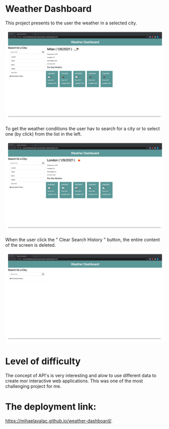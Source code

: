 # Weather Dashboard

This project presents to the user the weather in a selected city. 

<img src = "img/Miami.png ">

To get the weather conditions the user hav to search for a city or to select one (by click) from the list in the left. 

<img src = "img/London.png">


When the user click the " Clear Search History " button, the entire content of the screen is deleted.

<img src = "img/empty.png">

# Level of difficulty

The concept of API's is very interesting and alow to use different data to create mor interactive web applications. This was one of the most challenging project for me. 

# The deployment link:

https://mihaelavalac.github.io/weather-dashboard/.



